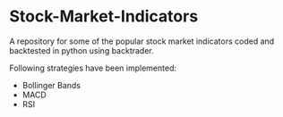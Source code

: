 # Stock-Market-Indicators
A repository for some of the popular stock market indicators coded and backtested in python using backtrader. 

Following strategies have been implemented:

- Bollinger Bands
- MACD
- RSI
